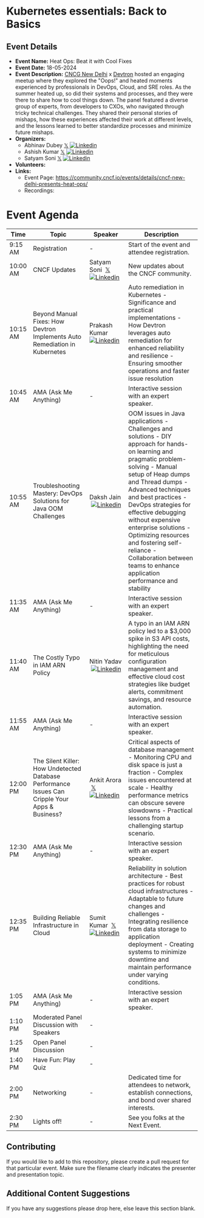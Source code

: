 # Kubernetes essentials: Back to Basics

## Event Details

- **Event Name:** Heat Ops: Beat it with Cool Fixes
- **Event Date:** 18-05-2024
- **Event Description:** [CNCG New Delhi](https://community.cncf.io/new-delhi/) x [Devtron](https://devtron.ai/) hosted an engaging meetup where they explored the "Oops!" and heated moments experienced by professionals in DevOps, Cloud, and SRE roles. As the summer heated up, so did their systems and processes, and they were there to share how to cool things down. The panel featured a diverse group of experts, from developers to CXOs, who navigated through tricky technical challenges. They shared their personal stories of mishaps, how these experiences affected their work at different levels, and the lessons learned to better standardize processes and minimize future mishaps.
- **Organizers:**
  - Abhinav Dubey&nbsp;[𝕏](https://twitter.com/abhinavd26)&nbsp;[![Linkedin](https://i.stack.imgur.com/gVE0j.png)](https://www.linkedin.com/in/abhinavd26/)
  - Ashish Kumar&nbsp;[𝕏](https://twitter.com/kr_ashish99)&nbsp;[![Linkedin](https://i.stack.imgur.com/gVE0j.png)](https://www.linkedin.com/in/ashishkumar99/)
  - Satyam Soni&nbsp;[𝕏](https://twitter.com/satyampsoni)&nbsp;[![Linkedin](https://i.stack.imgur.com/gVE0j.png)](https://www.linkedin.com/in/satyampsoni/)
- **Volunteers:**
- **Links:**
  - Event Page: https://community.cncf.io/events/details/cncf-new-delhi-presents-heat-ops/
  - Recordings:

# Event Agenda

| Time     | Topic                                                                                           | Speaker                                                                                                                                                         | Description                                                                                                                                                                                                                                                                                                                                                                                                                               |
| -------- | ----------------------------------------------------------------------------------------------- | --------------------------------------------------------------------------------------------------------------------------------------------------------------- | ----------------------------------------------------------------------------------------------------------------------------------------------------------------------------------------------------------------------------------------------------------------------------------------------------------------------------------------------------------------------------------------------------------------------------------------- |
| 9:15 AM  | Registration                                                                                    | -                                                                                                                                                               | Start of the event and attendee registration.                                                                                                                                                                                                                                                                                                                                                                                             |
| 10:00 AM | CNCF Updates                                                                                    | Satyam Soni &nbsp;[𝕏](https://twitter.com/satyampsoni)&nbsp;[![Linkedin](https://i.stack.imgur.com/gVE0j.png)](https://www.linkedin.com/in/satyampsoni/)        | New updates about the CNCF community.                                                                                                                                                                                                                                                                                                                                                                                                     |
| 10:15 AM | Beyond Manual Fixes: How Devtron Implements Auto Remediation in Kubernetes                      | Prakash Kumar &nbsp;[![Linkedin](https://i.stack.imgur.com/gVE0j.png)](https://www.linkedin.com/in/prakash100198/)                                              | Auto remediation in Kubernetes - Significance and practical implementations - How Devtron leverages auto remediation for enhanced reliability and resilience - Ensuring smoother operations and faster issue resolution                                                                                                                                                                                                                   |
| 10:45 AM | AMA (Ask Me Anything)                                                                           | -                                                                                                                                                               | Interactive session with an expert speaker.                                                                                                                                                                                                                                                                                                                                                                                               |
| 10:55 AM | Troubleshooting Mastery: DevOps Solutions for Java OOM Challenges                               | Daksh Jain &nbsp;[![Linkedin](https://i.stack.imgur.com/gVE0j.png)](https://www.linkedin.com/in/dakshjain09/)                                                   | OOM issues in Java applications - Challenges and solutions - DIY approach for hands-on learning and pragmatic problem-solving - Manual setup of Heap dumps and Thread dumps - Advanced techniques and best practices - DevOps strategies for effective debugging without expensive enterprise solutions - Optimizing resources and fostering self-reliance - Collaboration between teams to enhance application performance and stability |
| 11:35 AM | AMA (Ask Me Anything)                                                                           | -                                                                                                                                                               | Interactive session with an expert speaker.                                                                                                                                                                                                                                                                                                                                                                                               |
| 11:40 AM | The Costly Typo in IAM ARN Policy                                                               | Nitin Yadav &nbsp;[![Linkedin](https://i.stack.imgur.com/gVE0j.png)](https://www.linkedin.com/in/nitinyadav745/)                                                | A typo in an IAM ARN policy led to a $3,000 spike in S3 API costs, highlighting the need for meticulous configuration management and effective cloud cost strategies like budget alerts, commitment savings, and resource automation.                                                                                                                                                                                                     |
| 11:55 AM | AMA (Ask Me Anything)                                                                           | -                                                                                                                                                               | Interactive session with an expert speaker.                                                                                                                                                                                                                                                                                                                                                                                               |
| 12:00 PM | The Silent Killer: How Undetected Database Performance Issues Can Cripple Your Apps & Business? | Ankit Arora &nbsp;[𝕏](https://x.com/devopsinside)&nbsp;[![Linkedin](https://i.stack.imgur.com/gVE0j.png)](https://www.linkedin.com/in/ankitarora-devopsinside/) | Critical aspects of database management - Monitoring CPU and disk space is just a fraction - Complex issues encountered at scale - Healthy performance metrics can obscure severe slowdowns - Practical lessons from a challenging startup scenario.                                                                                                                                                                                      |
| 12:30 PM | AMA (Ask Me Anything)                                                                           | -                                                                                                                                                               | Interactive session with an expert speaker.                                                                                                                                                                                                                                                                                                                                                                                               |
| 12:35 PM | Building Reliable Infrastructure in Cloud                                                       | Sumit Kumar &nbsp;[𝕏](https://x.com/sumit75817441)&nbsp;[![Linkedin](https://i.stack.imgur.com/gVE0j.png)](https://www.linkedin.com/in/sumit-kumar-ab2059132/)  | Reliability in solution architecture - Best practices for robust cloud infrastructures - Adaptable to future changes and challenges - Integrating resilience from data storage to application deployment - Creating systems to minimize downtime and maintain performance under varying conditions.                                                                                                                                       |
| 1:05 PM  | AMA (Ask Me Anything)                                                                           | -                                                                                                                                                               | Interactive session with an expert speaker.                                                                                                                                                                                                                                                                                                                                                                                               |
| 1:10 PM  | Moderated Panel Discussion with Speakers                                                        | -                                                                                                                                                               |                                                                                                                                                                                                                                                                                                                                                                                                                                           |
| 1:25 PM  | Open Panel Discussion                                                                           | -                                                                                                                                                               |                                                                                                                                                                                                                                                                                                                                                                                                                                           |
| 1:40 PM  | Have Fun: Play Quiz                                                                             | -                                                                                                                                                               |                                                                                                                                                                                                                                                                                                                                                                                                                                           |
| 2:00 PM  | Networking                                                                                      | -                                                                                                                                                               | Dedicated time for attendees to network, establish connections, and bond over shared interests.                                                                                                                                                                                                                                                                                                                                           |
| 2:30 PM  | Lights off!                                                                                     | -                                                                                                                                                               | See you folks at the Next Event.                                                                                                                                                                                                                                                                                                                                                                                                          |

## Contributing

If you would like to add to this repository, please create a pull request for that particular event. Make sure the filename clearly indicates the presenter and presentation topic.

## Additional Content Suggestions

If you have any suggestions please drop here, else leave this section blank.
